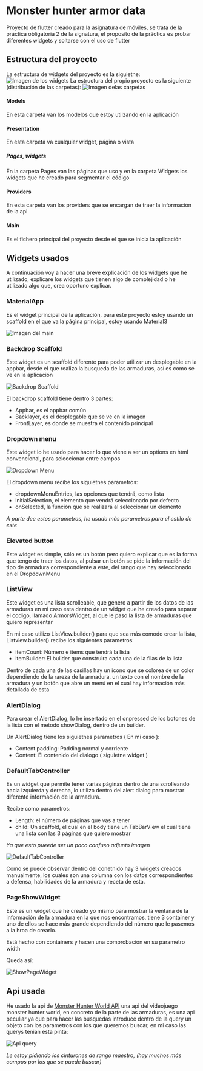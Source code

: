 # Monster hunter armor data

Proyecto de flutter creado para la asignatura de móviles, se trata de la práctica obligatoria 2 de la signatura, el proposito de la práctica es probar diferentes widgets y soltarse con el uso de flutter


## Estructura del proyecto

La estructura de widgets del proyecto es la siguietne: 
![Imagen de los widgets](./readmeImages/EsquemaAppMHW.drawio.png)
La estructura del propio proyecto es la siguiente (distribución de las carpetas):
![Imagen delas carpetas](./readmeImages/Carpetas.png)

#### Models

En esta carpeta van los modelos que estoy utilzando en la aplicación

#### Presentation

En esta carpeta va cualquier widget, página o vista

##### Pages, widgets

En la carpeta Pages van las páginas que uso y en la carpeta Widgets los widgets que he creado para segmentar el código

#### Providers

En esta carpeta van los providers que se encargan de traer la información de la api

#### Main

Es el fichero principal del proyecto desde el que se inicia la aplicación


## Widgets usados
A continuación voy a hacer una breve explicación de los widgets que he utilizado, explicaré los widgets que tienen algo de complejidad o he utilizado algo que, crea oportuno explicar.

### MaterialApp
Es el widget principal de la aplicación, para este proyecto estoy usando un scaffold en el que va la página principal, estoy usando Material3

![Imagen del main](./readmeImages/MattApp.png)

### Backdrop Scaffold

Este widget es un scaffold diferente para poder utilizar un desplegable en la appbar, desde el que realizo la busqueda de las armaduras, así es como se ve en la aplicación

![Backdrop Scaffold](./readmeImages/ShowBackdropScaffold.png)

El backdrop scaffold tiene dentro 3 partes:

- Appbar, es el appbar común
- Backlayer, es el desplegable que se ve en la imagen
- FrontLayer, es donde se muestra el contenido principal

### Dropdown menu

Este widget lo he usado para hacer lo que viene a ser un options en html convencional, para seleccionar entre campos

![Dropdown Menu](./readmeImages/dropDownMenu.png)


El dropdown menu recibe los siguietnes parametros:

- dropdownMenuEntries, las opciones que tendrá, como lista
- initialSelection, el elemento que vendrá seleccionado por defecto
- onSelected, la función que se realizará al seleccionar un elemento

_A parte dee estos parametros, he usado más parametros para el estilo de este_

### Elevated button

Este widget es simple, sólo es un botón pero quiero explicar que es la forma que tengo de traer los datos, al pulsar un botón se pide la información del tipo de armadura correspondiente a este, del rango que hay seleccionado en el DropdownMenu

### ListView

Este widget es una lista scrolleable, que genero a partir de los datos de las armaduras en mi caso esta dentro de un widget que he creado para separar el codigo, llamado ArmorsWidget, al que le paso la lista de armaduras que quiero representar

En mi caso utilizo ListView.builder() para que sea más comodo crear la lista, Listview.builder() recibe los siguientes parametros:

- itemCount:  Número e items que tendrá la lista
- itemBuilder: El builder que construira cada una de la filas de la lista

Dentro de cada una de las casillas hay un icono que se colorea de un color dependiendo de la rareza de la armadura, un texto con el nombre de la armadura y un botón que abre un menú en el cual hay información más detallada de esta

### AlertDialog

Para crear el AlertDialog, lo he insertado en el onpressed de los botones de la lista con el metodo showDialog, dentro de un builder.

Un AlertDialog tiene los siguietnes parametros ( En mi caso ):

- Content padding: Padding normal y corriente
- Content: El contenido del dialogo ( siguietne widget )

### DefaultTabController

Es un widget que permite tener varias páginas dentro de una scrolleando hacia izquierda y derecha, lo utilizo dentro del alert dialog para mostrar diferente información de la armadura.

Recibe como parametros:

- Length: el número de páginas que vas a tener
- child: Un scaffold, el cual en el body tiene un TabBarView el cual tiene una lista con las 3 páginas que quiero mostrar

_Ya que esto pueede ser un poco confuso adjunto imagen_

![DefaultTabController](./readmeImages/DefaultTab.png)

Como se puede observar dentro del conetnido hay 3 widgets creados manualmente, los cuales son una columna con los datos correspondientes a defensa, habilidades de la armadura y receta de esta.

### PageShowWidget

Este es un widget que he creado yo mismo para mostrar la ventana de la información de la armadura en la que nos encontramos, tiene 3 container y uno de ellos se hace más grande dependiendo del número que le pasemos a la hroa de crearlo.

Está hecho con containers y hacen una comprobación en su parametro width

Queda así:

![ShowPageWidget](./readmeImages/pageView.png)

## Api usada

He usado la api de [Monster Hunter World API](https://docs.mhw-db.com) una api del videojuego monster hunter world, en concreto de la parte de las armaduras, es una api peculiar ya que para hacer las busquedas introduce dentro de la query un objeto con los parametros con los que queremos buscar, en mi caso las querys tenian esta pinta:

![Api query](./readmeImages/ApiQuery.png)

_Le estoy pidiendo los cinturones de rango maestro, (hay muchos más campos por los que se puede buscar)_